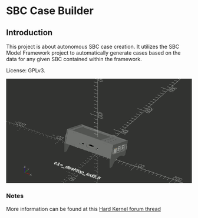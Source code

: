 # SBC Case Builder


## Introduction

This project is about autonomous SBC case creation. It utilizes the SBC Model Framework project 
to automatically generate cases based on the data for any given SBC contained within the framework.

License: GPLv3.

![Image](SBC_Case_Builder_Cases.gif)

### Notes

  More information can be found at this [Hard Kernel forum thread](https://forum.odroid.com/viewtopic.php?f=53&t=43948)

